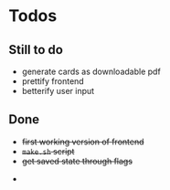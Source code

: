 # Todos

## Still to do

* generate cards as downloadable pdf
* prettify frontend
* betterify user input

## Done
* ~~first working version of frontend~~
* ~~`make.sh` script~~
* ~~get saved state through flags~~
* ~~~ports to send state to `localStorage`~~~
